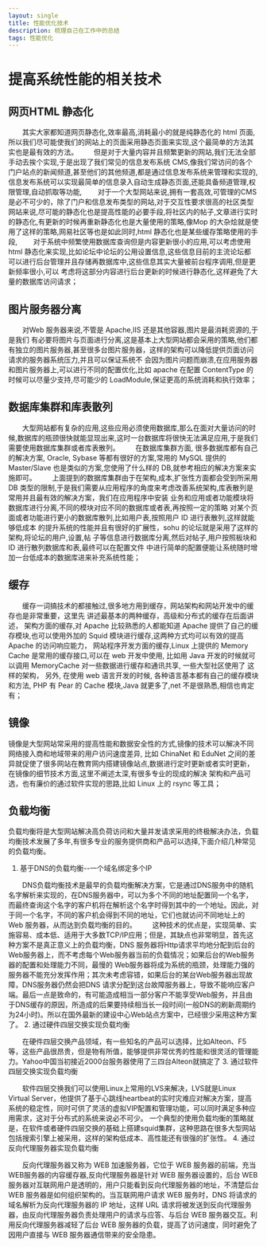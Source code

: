 ```yaml
---
layout: single
title: 性能优化技术 
description: 梳理自己在工作中的总结 
tags: 性能优化
---
```

# 提高系统性能的相关技术                                                              
## 网页HTML 静态化
　　其实大家都知道网页静态化,效率最高,消耗最小的就是纯静态化的 html 页面,所以我们尽可能使我们的网站上的页面采用静态页面来实现,这个最简单的方法其实也是最有效的方法。
　　但是对于大量内容并且频繁更新的网站,我们无法全部手动去挨个实现,于是出现了我们常见的信息发布系统 CMS,像我们常访问的各个门户站点的新闻频道,甚至他们的其他频道,都是通过信息发布系统来管理和实现的,信息发布系统可以实现最简单的信息录入自动生成静态页面,还能具备频道管理,权限管理,自动抓取等功能,
　　对于一个大型网站来说,拥有一套高效,可管理的CMS 是必不可少的，除了门户和信息发布类型的网站,对于交互性要求很高的社区类型网站来说,尽可能的静态化也是提高性能的必要手段,将社区内的帖子,文章进行实时的静态化,有更新的时候再重新静态化也是大量使用的策略,像Mop 的大杂烩就是使用了这样的策略,网易社区等也是如此同时,html 静态化也是某些缓存策略使用的手段,
　　对于系统中频繁使用数据库查询但是内容更新很小的应用,可以考虑使用 html 静态化来实现,比如论坛中论坛的公用设置信息,这些信息目前的主流论坛都 可以进行后台管理并且存储再数据库中,这些信息其实大量被前台程序调用,但是更新频率很小,可以 考虑将这部分内容进行后台更新的时候进行静态化,这样避免了大量的数据库访问请求；
## 图片服务器分离
　　对Web 服务器来说,不管是 Apache,IIS 还是其他容器,图片是最消耗资源的,于是我们 有必要将图片与页面进行分离,这是基本上大型网站都会采用的策略,他们都有独立的图片服务器,甚至很多台图片服务器，这样的架构可以降低提供页面访问请求的服务器系统压力,并且可以保证系统不 会因为图片问题而崩溃,在应用服务器和图片服务器上,可以进行不同的配置优化,比如 apache 在配置 ContentType 的时候可以尽量少支持,尽可能少的 LoadModule,保证更高的系统消耗和执行效率；
## 数据库集群和库表散列 
　　大型网站都有复杂的应用,这些应用必须使用数据库,那么在面对大量访问的时候,数据库的瓶颈很快就能显现出来,这时一台数据库将很快无法满足应用,于是我们需要使用数据库集群或者库表散列。
　　在数据库集群方面, 很多数据库都有自己的解决方案, Oracle, Sybase 等都有很好的方案,常用的 MySQL 提供的 Master/Slave 也是类似的方案,您使用了什么样的 DB,就参考相应的解决方案来实施即可。
　　上面提到的数据库集群由于在架构,成本,扩张性方面都会受到所采用 DB 类型的限制,于是我们需要从应用程序的角度来考虑改善系统架构,库表散列是常用并且最有效的解决方案，我们在应用程序中安装 业务和应用或者功能模块将数据库进行分离,不同的模块对应不同的数据库或者表,再按照一定的策略 对某个页面或者功能进行更小的数据库散列,比如用户表,按照用户 ID 进行表散列,这样就能够低成本 的提升系统的性能并且有很好的扩展性，sohu 的论坛就是采用了这样的架构,将论坛的用户,设置,帖 子等信息进行数据库分离,然后对帖子,用户按照板块和 ID 进行散列数据库和表,最终可以在配置文件 中进行简单的配置便能让系统随时增加一台低成本的数据库进来补充系统性能；
## 缓存
　　缓存一词搞技术的都接触过,很多地方用到缓存，网站架构和网站开发中的缓存也是非常重要，这里先 讲述最基本的两种缓存，高级和分布式的缓存在后面讲述， 架构方面的缓存,对 Apache 比较熟悉的人都能知道 Apache 提供了自己的缓存模块,也可以使用外加的 Squid 模块进行缓存,这两种方式均可以有效的提高 Apache 的访问响应能力， 网站程序开发方面的缓存,Linux 上提供的 Memory Cache 是常用的缓存接口,可以在 web 开发中使用, 比如用 Java 开发的时候就可以调用 MemoryCache 对一些数据进行缓存和通讯共享, 一些大型社区使用了 这样的架构， 另外, 在使用 web 语言开发的时候, 各种语言基本都有自己的缓存模块和方法, PHP 有 Pear 的 Cache 模块,Java 就更多了,net 不是很熟悉,相信也肯定有；
## 镜像
镜像是大型网站常采用的提高性能和数据安全性的方式,镜像的技术可以解决不同网络接入商和地域带来的用户访问速度差异, 比如 ChinaNet 和 EduNet 之间的差异就促使了很多网站在教育网内搭建镜像站点,数据进行定时更新或者实时更新，在镜像的细节技术方面,这里不阐述太深,有很多专业的现成的解决 架构和产品可选，也有廉价的通过软件实现的思路,比如 Linux 上的 rsync 等工具；
## 负载均衡
负载均衡将是大型网站解决高负荷访问和大量并发请求采用的终极解决办法，负载均衡技术发展了多年,有很多专业的服务提供商和产品可以选择,下面介绍几种常见的负载均衡。
1. 基于DNS的负载均衡--一个域名绑定多个IP

　　DNS负载均衡技术是最早的负载均衡解决方案，它是通过DNS服务中的随机名字解析来实现的，在DNS服务器中，可以为多个不同的地址配置同一个名字，而最终查询这个名字的客户机将在解析这个名字时得到其中的一个地址。因此，对于同一个名字，不同的客户机会得到不同的地址，它们也就访问不同地址上的Web 服务器，从而达到负载均衡的目的。
　　这种技术的优点是，实现简单、实施容易、成本低、适用于大多数TCP/IP应用；但是，其缺点也非常明显，首先这种方案不是真正意义上的负载均衡，DNS 服务器将Http请求平均地分配到后台的Web服务器上，而不考虑每个Web服务器当前的负载情况；如果后台的Web服务器的配置和处理能力不同，最慢的 Web服务器将成为系统的瓶颈，处理能力强的服务器不能充分发挥作用；其次未考虑容错，如果后台的某台Web服务器出现故障，DNS服务器仍然会把DNS 请求分配到这台故障服务器上，导致不能响应客户端。最后一点是致命的，有可能造成相当一部分客户不能享受Web服务，并且由于DNS缓存的原因，所造成的后果要持续相当长一段时间(一般DNS的刷新周期约为24小时)。所以在国外最新的建设中心Web站点方案中，已经很少采用这种方案了。
2. 通过硬件四层交换实现负载均衡

　　在硬件四层交换产品领域，有一些知名的产品可以选择，比如Alteon、F5等，这些产品很昂贵，但是物有所值，能够提供非常优秀的性能和很灵活的管理能力。Yahoo中国当初接近2000台服务器使用了三四台Alteon就搞定了
3. 通过软件四层交换实现负载均衡

　　软件四层交换我们可以使用Linux上常用的LVS来解决，LVS就是Linux Virtual Server，他提供了基于心跳线heartbeat的实时灾难应对解决方案，提高系统的稳定性，同时可供了灵活的虚拟VIP配置和管理功能，可以同时满足多种应用需求，这对于分布式的系统来说必不可少。
一个典型的使用负载均衡的策略就是，在软件或者硬件四层交换的基础上搭建squid集群，这种思路在很多大型网站包括搜索引擎上被采用，这样的架构低成本、高性能还有很强的扩张性。
4. 通过反向代理服务器实现负载均衡

　　反向代理服务器又称为 WEB 加速服务器，它位于 WEB 服务器的前端，充当WEB服务器的内容缓存器,反向代理服务器是针对 WEB 服务器设置的，后台 WEB 服务器对互联网用户是透明的，用户只能看到反向代理服务器的地址，不清楚后台 WEB 服务器是如何组织架构的。当互联网用户请求 WEB 服务时，DNS 将请求的域名解析为反向代理服务器的 IP 地址，这样 URL 请求将被发送到反向代理服务器，由反向代理服务器负责处理用户的请求与应答、与后台 WEB 服务器交互。利用反向代理服务器减轻了后台 WEB 服务器的负载，提高了访问速度，同时避免了因用户直接与 WEB 服务器通信带来的安全隐患。